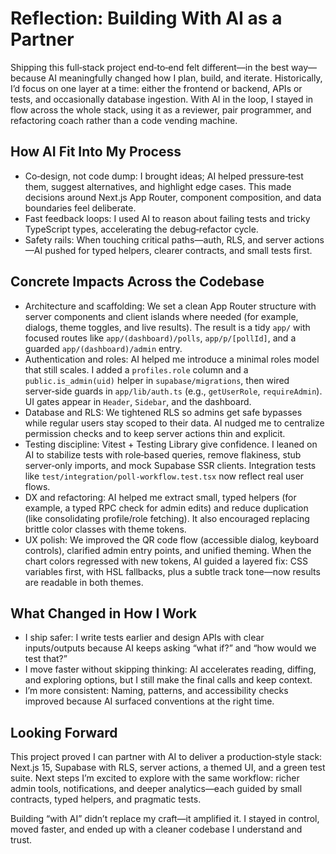 # Reflection: Building With AI as a Partner

Shipping this full‑stack project end‑to‑end felt different—in the best way—because AI meaningfully changed how I plan, build, and iterate. Historically, I’d focus on one layer at a time: either the frontend or backend, APIs or tests, and occasionally database ingestion. With AI in the loop, I stayed in flow across the whole stack, using it as a reviewer, pair programmer, and refactoring coach rather than a code vending machine.

## How AI Fit Into My Process

- Co‑design, not code dump: I brought ideas; AI helped pressure‑test them, suggest alternatives, and highlight edge cases. This made decisions around Next.js App Router, component composition, and data boundaries feel deliberate.
- Fast feedback loops: I used AI to reason about failing tests and tricky TypeScript types, accelerating the debug‑refactor cycle.
- Safety rails: When touching critical paths—auth, RLS, and server actions—AI pushed for typed helpers, clearer contracts, and small tests first.

## Concrete Impacts Across the Codebase

- Architecture and scaffolding: We set a clean App Router structure with server components and client islands where needed (for example, dialogs, theme toggles, and live results). The result is a tidy `app/` with focused routes like `app/(dashboard)/polls`, `app/p/[pollId]`, and a guarded `app/(dashboard)/admin` entry.
- Authentication and roles: AI helped me introduce a minimal roles model that still scales. I added a `profiles.role` column and a `public.is_admin(uid)` helper in `supabase/migrations`, then wired server‑side guards in `app/lib/auth.ts` (e.g., `getUserRole`, `requireAdmin`). UI gates appear in `Header`, `Sidebar`, and the dashboard.
- Database and RLS: We tightened RLS so admins get safe bypasses while regular users stay scoped to their data. AI nudged me to centralize permission checks and to keep server actions thin and explicit.
- Testing discipline: Vitest + Testing Library give confidence. I leaned on AI to stabilize tests with role‑based queries, remove flakiness, stub server‑only imports, and mock Supabase SSR clients. Integration tests like `test/integration/poll-workflow.test.tsx` now reflect real user flows.
- DX and refactoring: AI helped me extract small, typed helpers (for example, a typed RPC check for admin edits) and reduce duplication (like consolidating profile/role fetching). It also encouraged replacing brittle color classes with theme tokens.
- UX polish: We improved the QR code flow (accessible dialog, keyboard controls), clarified admin entry points, and unified theming. When the chart colors regressed with new tokens, AI guided a layered fix: CSS variables first, with HSL fallbacks, plus a subtle track tone—now results are readable in both themes.

## What Changed in How I Work

- I ship safer: I write tests earlier and design APIs with clear inputs/outputs because AI keeps asking “what if?” and “how would we test that?”
- I move faster without skipping thinking: AI accelerates reading, diffing, and exploring options, but I still make the final calls and keep context.
- I’m more consistent: Naming, patterns, and accessibility checks improved because AI surfaced conventions at the right time.

## Looking Forward

This project proved I can partner with AI to deliver a production‑style stack: Next.js 15, Supabase with RLS, server actions, a themed UI, and a green test suite. Next steps I’m excited to explore with the same workflow: richer admin tools, notifications, and deeper analytics—each guided by small contracts, typed helpers, and pragmatic tests.

Building “with AI” didn’t replace my craft—it amplified it. I stayed in control, moved faster, and ended up with a cleaner codebase I understand and trust.
